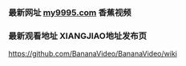 ### 最新网址 [my9995.com](http://www.my9995.com/?xiangjiaoshipin) 香蕉视频
### 最新观看地址 XIANGJIAO地址发布页

https://github.com/BananaVideo/BananaVideo/wiki
